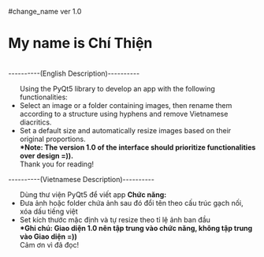 #change_name ver 1.0<br>
<b><h1>My name is Chí Thiện</h1></b></br>
----------(English Description)----------
<ul>Using the PyQt5 library to develop an app with the following functionalities:
<li>Select an image or a folder containing images, then rename them according to a structure using hyphens and remove Vietnamese diacritics.
<li>Set a default size and automatically resize images based on their original proportions.<br>
<b>*Note: The version 1.0 of the interface should prioritize functionalities over design =)).</b><br>
Thank you for reading!</ul>
----------(Vietnamese Description)----------
<ul>Dùng thư viện PyQt5 để viết app
<b>Chức năng:</b>
<li>Đưa ảnh hoặc folder chứa ảnh sau đó đổi tên theo cấu trúc gạch nối, xóa dấu tiếng việt
<li>Set kích thước mặc định và tự resize theo tỉ lệ ảnh ban đầu <br>
<b>*Ghi chú: Giao diện 1.0 nên tập trung vào chức năng, không tập trung vào Giao diện =))</b><br>
Cảm ơn vì đã đọc!</ul>
